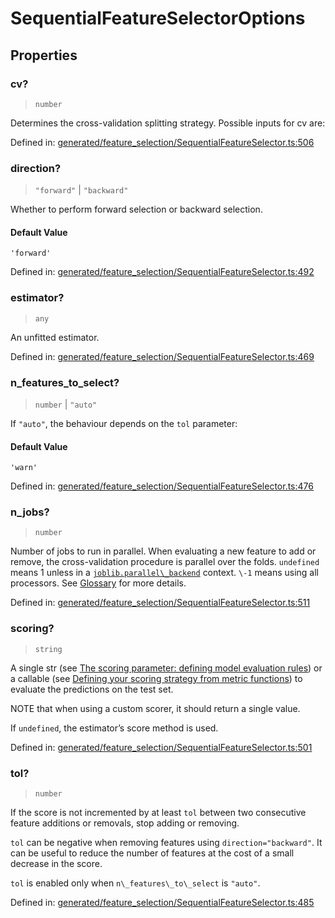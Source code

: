 # SequentialFeatureSelectorOptions

## Properties

### cv?

> `number`

Determines the cross-validation splitting strategy. Possible inputs for cv are:

Defined in:  [generated/feature\_selection/SequentialFeatureSelector.ts:506](https://github.com/transitive-bullshit/scikit-learn-ts/blob/b59c1ff/packages/sklearn/src/generated/feature_selection/SequentialFeatureSelector.ts#L506)

### direction?

> `"forward"` \| `"backward"`

Whether to perform forward selection or backward selection.

#### Default Value

`'forward'`

Defined in:  [generated/feature\_selection/SequentialFeatureSelector.ts:492](https://github.com/transitive-bullshit/scikit-learn-ts/blob/b59c1ff/packages/sklearn/src/generated/feature_selection/SequentialFeatureSelector.ts#L492)

### estimator?

> `any`

An unfitted estimator.

Defined in:  [generated/feature\_selection/SequentialFeatureSelector.ts:469](https://github.com/transitive-bullshit/scikit-learn-ts/blob/b59c1ff/packages/sklearn/src/generated/feature_selection/SequentialFeatureSelector.ts#L469)

### n\_features\_to\_select?

> `number` \| `"auto"`

If `"auto"`, the behaviour depends on the `tol` parameter:

#### Default Value

`'warn'`

Defined in:  [generated/feature\_selection/SequentialFeatureSelector.ts:476](https://github.com/transitive-bullshit/scikit-learn-ts/blob/b59c1ff/packages/sklearn/src/generated/feature_selection/SequentialFeatureSelector.ts#L476)

### n\_jobs?

> `number`

Number of jobs to run in parallel. When evaluating a new feature to add or remove, the cross-validation procedure is parallel over the folds. `undefined` means 1 unless in a [`joblib.parallel\_backend`](https://joblib.readthedocs.io/en/latest/parallel.html#joblib.parallel_backend "(in joblib v1.3.0.dev0)") context. `\-1` means using all processors. See [Glossary](../../glossary.html#term-n_jobs) for more details.

Defined in:  [generated/feature\_selection/SequentialFeatureSelector.ts:511](https://github.com/transitive-bullshit/scikit-learn-ts/blob/b59c1ff/packages/sklearn/src/generated/feature_selection/SequentialFeatureSelector.ts#L511)

### scoring?

> `string`

A single str (see [The scoring parameter: defining model evaluation rules](../model_evaluation.html#scoring-parameter)) or a callable (see [Defining your scoring strategy from metric functions](../model_evaluation.html#scoring)) to evaluate the predictions on the test set.

NOTE that when using a custom scorer, it should return a single value.

If `undefined`, the estimator’s score method is used.

Defined in:  [generated/feature\_selection/SequentialFeatureSelector.ts:501](https://github.com/transitive-bullshit/scikit-learn-ts/blob/b59c1ff/packages/sklearn/src/generated/feature_selection/SequentialFeatureSelector.ts#L501)

### tol?

> `number`

If the score is not incremented by at least `tol` between two consecutive feature additions or removals, stop adding or removing.

`tol` can be negative when removing features using `direction="backward"`. It can be useful to reduce the number of features at the cost of a small decrease in the score.

`tol` is enabled only when `n\_features\_to\_select` is `"auto"`.

Defined in:  [generated/feature\_selection/SequentialFeatureSelector.ts:485](https://github.com/transitive-bullshit/scikit-learn-ts/blob/b59c1ff/packages/sklearn/src/generated/feature_selection/SequentialFeatureSelector.ts#L485)
